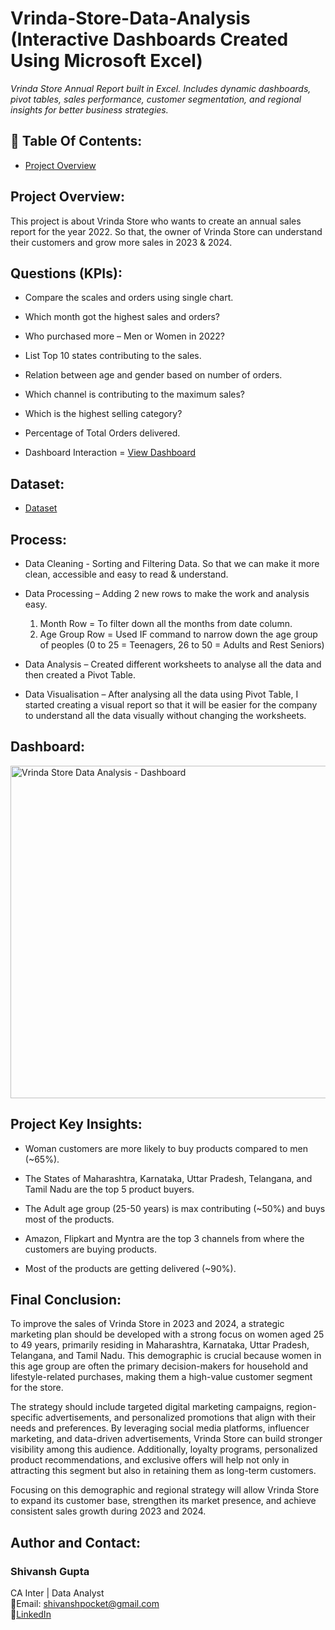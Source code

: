 # Vrinda-Store-Data-Analysis (Interactive Dashboards Created Using Microsoft Excel)  
*Vrinda Store Annual Report built in Excel. Includes dynamic dashboards, pivot tables, sales performance, customer segmentation, and regional insights for better business strategies.*


## 📌 Table Of Contents:
- [Project Overview](https://github.com/shivanshgupta01/vrinda-store-analysis-excel/blob/main/README.md#project-objective)


## Project Overview:
This project is about Vrinda Store who wants to create an annual sales report for the year 2022. So that, the owner of Vrinda Store can understand their customers and grow more sales in 2023 & 2024.


## Questions (KPIs):

- Compare the scales and orders using single chart.

- Which month got the highest sales and orders?

- Who purchased more – Men or Women in 2022?

- List Top 10 states contributing to the sales.

- Relation between age and gender based on number of orders.

- Which channel is contributing to the maximum sales?

- Which is the highest selling category?

- Percentage of Total Orders delivered.

- Dashboard Interaction = <a href="https://github.com/shivanshgupta01/vrinda-store-analysis-excel/blob/main/Vrinda%20Store%20Data%20Analysis%20-%20Dashboard.png">View Dashboard</a>

## Dataset:
- <a href="https://github.com/shivanshgupta01/vrinda-store-analysis-excel/blob/main/Vrinda%20Store%20Data%20Analysis.xlsx">Dataset</a>

## Process:

- Data Cleaning - Sorting and Filtering Data. So that we can make it more clean, accessible and easy to read & understand.

- Data Processing – Adding 2 new rows to make the work and analysis easy. 
  1.	Month Row = To filter down all the months from date column.
  2.	Age Group Row = Used IF command to narrow down the age group of peoples (0 to 25 = Teenagers, 
      26 to 50 = Adults and Rest Seniors)


- Data Analysis – Created different worksheets to analyse all the data and then created a Pivot Table.

- Data Visualisation – After analysing all the data using Pivot Table, I started creating a visual report so that it will be easier for the company to understand all the data visually without changing the worksheets.

## Dashboard:
<img width="1297" height="532" alt="Vrinda Store Data Analysis - Dashboard" src="https://github.com/user-attachments/assets/d47ef746-8950-4c4a-9805-5652093ea867" />

## Project Key Insights:

- Woman customers are more likely to buy products compared to men (~65%).

- The States of Maharashtra, Karnataka, Uttar Pradesh, Telangana, and Tamil Nadu are the top 5 product buyers.

- The Adult age group (25-50 years) is max contributing (~50%) and buys most of the products.

- Amazon, Flipkart and Myntra are the top 3 channels from where the customers are buying products.

- Most of the products are getting delivered (~90%).


## Final Conclusion:
To improve the sales of Vrinda Store in 2023 and 2024, a strategic marketing plan should be developed with a strong focus on women aged 25 to 49 years, primarily residing in Maharashtra, Karnataka, Uttar Pradesh, Telangana, and Tamil Nadu. This demographic is crucial because women in this age group are often the primary decision-makers for household and lifestyle-related purchases, making them a high-value customer segment for the store.

The strategy should include targeted digital marketing campaigns, region-specific advertisements, and personalized promotions that align with their needs and preferences. By leveraging social media platforms, influencer marketing, and data-driven advertisements, Vrinda Store can build stronger visibility among this audience. Additionally, loyalty programs, personalized product recommendations, and exclusive offers will help not only in attracting this segment but also in retaining them as long-term customers.

Focusing on this demographic and regional strategy will allow Vrinda Store to expand its customer base, strengthen its market presence, and achieve consistent sales growth during 2023 and 2024.

## Author and Contact:
### Shivansh Gupta
CA Inter | Data Analyst  
       📧Email: shivanshpocket@gmail.com  
       🔗<a href="https://www.linkedin.com/in/shivanshfinance">LinkedIn</a>

